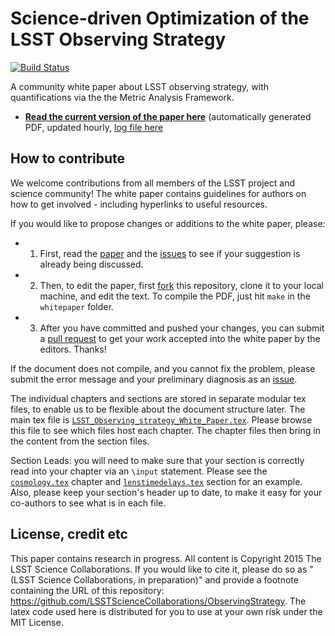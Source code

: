 # Science-driven Optimization of the LSST Observing Strategy

[![Build Status](https://travis-ci.org/LSSTScienceCollaborations/ObservingStrategy.svg?branch=master)](https://travis-ci.org/LSSTScienceCollaborations/ObservingStrategy)

A community white paper about LSST observing strategy, with quantifications via the the Metric Analysis Framework.

* **[Read the current version of the paper here](http://www.slac.stanford.edu/~pjm/LSST/ObservingStrategy/whitepaper/LSST_Observing_Strategy_White_Paper.pdf)** (automatically generated PDF, updated hourly, [log file here](http://www.slac.stanford.edu/~pjm/LSST/ObservingStrategy/whitepaper/LSST_Observing_Strategy_White_Paper.log)


## How to contribute

We welcome contributions from all members of the LSST project and science community! 
The white paper contains guidelines for authors on how to get involved - including hyperlinks to useful resources.

If you would like to propose changes or additions to the white paper, please:

* 1) First, read the [paper](https://github.com/LSSTScienceCollaborations/ObservingStrategy/raw/master/whitepaper/LSST_Observing_Strategy_White_Paper.pdf) and the [issues](https://github.com/LSSTScienceCollaborations/ObservingStrategy/issues) to see if your suggestion is already being discussed.

* 2) Then, to edit the paper, first [fork](https://help.github.com/articles/fork-a-repo/) this repository, clone it to your local machine, and edit the text. To compile the PDF, just hit `make` in the `whitepaper` folder.

* 3) After you have committed and pushed your changes, you can submit a [pull request](https://help.github.com/articles/using-pull-requests/) to get your work accepted into the white paper by the editors. Thanks!


If the document does not compile, and you cannot fix the problem, please submit the error message and your preliminary diagnosis as an [issue](https://github.com/LSSTScienceCollaborations/ObservingStrategy/issues).

The individual chapters and sections are stored in separate modular tex files, to enable us to be flexible about the document structure later. The main tex file is [`LSST_Observing_strategy_White_Paper.tex`](https://github.com/LSSTScienceCollaborations/ObservingStrategy/blob/master/whitepaper/LSST_Observing_strategy_White_Paper.tex). Please browse this file to see which files host each chapter. The chapter files then bring in the content from the section files.

Section Leads: you will need to make sure that your section is correctly read into your chapter via an `\input` statement. Please see the [`cosmology.tex`](https://github.com/LSSTScienceCollaborations/ObservingStrategy/blob/master/whitepaper/cosmology.tex) chapter and [`lenstimedelays.tex`](https://github.com/LSSTScienceCollaborations/ObservingStrategy/blob/master/whitepaper/lenstimedelays.tex) section for an example. Also, please keep your section's header up to date, to make it easy for your co-authors to see what is in each file.


## License, credit etc

This paper contains research in progress. All content is Copyright 2015 The LSST Science Collaborations. If you would like to cite it, please do so as "(LSST Science Collaborations, in preparation)" and provide a footnote containing the URL of this repository: https://github.com/LSSTScienceCollaborations/ObservingStrategy. The latex code used here is distributed for you to use at your own risk under the MIT License.
